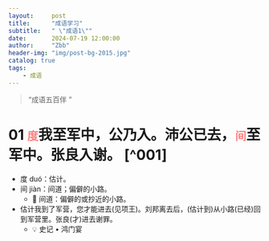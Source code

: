 ```yaml
---
layout:     post
title:      "成语学习"
subtitle:   " \"成语1\""
date:       2024-07-19 12:00:00
author:     "Zbb"
header-img: "img/post-bg-2015.jpg"
catalog: true
tags:
    - 成语
---
```


> “成语五百伴 ”

# 01 <span style="color: #ff7f7f; font-size:22px">度</span>我至军中，公乃入。沛公已去，<span style="color: #ff7f7f; font-size:22px">间</span>至军中。张良入谢。 [^001]
- 度 duó：估计。
- 间 jiàn：间道；偏僻的小路。
  - :flags: 间道：偏僻的或抄近的小路。
- 估计我到了军营，您才能进去(见项王)。刘邦离去后，(估计到)从小路(已经)回到军营里。张良(才)进去谢罪。
  - :bulb:  史记 • 鸿门宴
